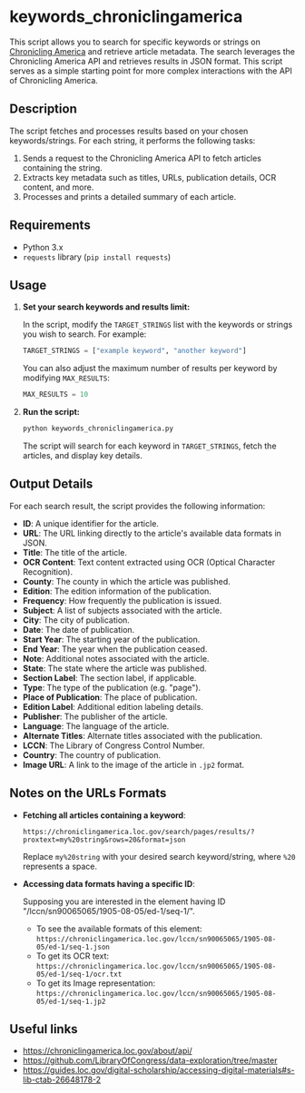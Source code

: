 
# keywords_chroniclingamerica

This script allows you to search for specific keywords or strings on [Chronicling America](https://chroniclingamerica.loc.gov) and retrieve article metadata. The search leverages the Chronicling America API and retrieves results in JSON format.
This script serves as a simple starting point for more complex interactions with the API of Chronicling America.

## Description

The script fetches and processes results based on your chosen keywords/strings. For each string, it performs the following tasks:
1. Sends a request to the Chronicling America API to fetch articles containing the string.
2. Extracts key metadata such as titles, URLs, publication details, OCR content, and more.
3. Processes and prints a detailed summary of each article.

## Requirements

- Python 3.x
- `requests` library (`pip install requests`)

## Usage

1. **Set your search keywords and results limit:**

   In the script, modify the `TARGET_STRINGS` list with the keywords or strings you wish to search. For example:

   ```python
   TARGET_STRINGS = ["example keyword", "another keyword"]
   ```

   You can also adjust the maximum number of results per keyword by modifying `MAX_RESULTS`:

   ```python
   MAX_RESULTS = 10
   ```

2. **Run the script:**

   ```bash
   python keywords_chroniclingamerica.py
   ```

   The script will search for each keyword in `TARGET_STRINGS`, fetch the articles, and display key details.

## Output Details

For each search result, the script provides the following information:

- **ID**: A unique identifier for the article.
- **URL**: The URL linking directly to the article's available data formats in JSON.
- **Title**: The title of the article.
- **OCR Content**: Text content extracted using OCR (Optical Character Recognition).
- **County**: The county in which the article was published.
- **Edition**: The edition information of the publication.
- **Frequency**: How frequently the publication is issued.
- **Subject**: A list of subjects associated with the article.
- **City**: The city of publication.
- **Date**: The date of publication.
- **Start Year**: The starting year of the publication.
- **End Year**: The year when the publication ceased.
- **Note**: Additional notes associated with the article.
- **State**: The state where the article was published.
- **Section Label**: The section label, if applicable.
- **Type**: The type of the publication (e.g. "page").
- **Place of Publication**: The place of publication.
- **Edition Label**: Additional edition labeling details.
- **Publisher**: The publisher of the article.
- **Language**: The language of the article.
- **Alternate Titles**: Alternate titles associated with the publication.
- **LCCN**: The Library of Congress Control Number.
- **Country**: The country of publication.
- **Image URL**: A link to the image of the article in `.jp2` format.

## Notes on the URLs Formats

- **Fetching all articles containing a keyword**:
  ```
  https://chroniclingamerica.loc.gov/search/pages/results/?proxtext=my%20string&rows=20&format=json
  ```
  Replace `my%20string` with your desired search keyword/string, where `%20` represents a space.

- **Accessing data formats having a specific ID**:

  Supposing you are interested in the element having ID "/lccn/sn90065065/1905-08-05/ed-1/seq-1/". 
  - To see the available formats of this element: `https://chroniclingamerica.loc.gov/lccn/sn90065065/1905-08-05/ed-1/seq-1.json`
  - To get its OCR text: `https://chroniclingamerica.loc.gov/lccn/sn90065065/1905-08-05/ed-1/seq-1/ocr.txt`
  - To get its Image representation: `https://chroniclingamerica.loc.gov/lccn/sn90065065/1905-08-05/ed-1/seq-1.jp2`

## Useful links
  - https://chroniclingamerica.loc.gov/about/api/
  - https://github.com/LibraryOfCongress/data-exploration/tree/master
  - https://guides.loc.gov/digital-scholarship/accessing-digital-materials#s-lib-ctab-26648178-2
